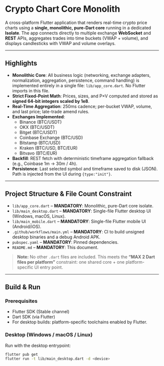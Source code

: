 # Crypto Chart Core Monolith

A cross-platform Flutter application that renders real-time crypto price charts using a **single, monolithic, pure-Dart core** running in a dedicated **Isolate**. The app connects directly to multiple exchange **WebSocket** and **REST** APIs, aggregates trades into time buckets (VWAP + volume), and displays candlesticks with VWAP and volume overlays.

---

## Highlights

- **Monolithic Core**: All business logic (networking, exchange adapters, normalization, aggregation, persistence, command handling) is implemented entirely in a single file: `lib/app_core.dart`. No Flutter imports in this file.
- **Strict Fixed-Point Math**: Prices, sizes, and P×V computed and stored as **signed 64-bit integers scaled by 1e8**.
- **Real-Time Aggregation**: 250ms cadence; per-bucket VWAP, volume, and last price; late-trade amend rules.
- **Exchanges Implemented**:
  - Binance (BTC/USDT)
  - OKX (BTC/USDT)
  - Bitget (BTC/USDT)
  - Coinbase Exchange (BTC/USD)
  - Bitstamp (BTC/USD)
  - Kraken (BTC/USD, BTC/EUR)
  - Bitvavo (BTC/EUR)
- **Backfill**: REST fetch with deterministic timeframe aggregation fallback (e.g., Coinbase 1m → 30m / 4h).
- **Persistence**: Last selected symbol and timeframe saved to disk (JSON). Path is injected from the UI during `{type:"init"}`.

---

## Project Structure & File Count Constraint

- `lib/app_core.dart` – **MANDATORY**: Monolithic, pure-Dart core isolate.
- `lib/main_desktop.dart` – **MANDATORY**: Single-file Flutter desktop UI (Windows, macOS, Linux).
- `lib/main_mobile.dart` – **MANDATORY**: Single-file Flutter mobile UI (Android/iOS).
- `.github/workflows/main.yml` – **MANDATORY**: CI to build unsigned desktop binaries and a debug Android APK.
- `pubspec.yaml` – **MANDATORY**: Pinned dependencies.
- `README.md` – **MANDATORY**: This document.

> **Note:** No other `.dart` files are included. This meets the **“MAX 2 Dart files per platform”** constraint: one shared core + one platform-specific UI entry point.

---

## Build & Run

### Prerequisites

- Flutter SDK (Stable channel)
- Dart SDK (via Flutter)
- For desktop builds: platform-specific toolchains enabled by Flutter.

### Desktop (Windows / macOS / Linux)

Run with the desktop entrypoint:

```bash
flutter pub get
flutter run -t lib/main_desktop.dart -d <device>
